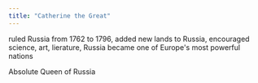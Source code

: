 ```yaml
---
title: "Catherine the Great"
---
```

ruled Russia from 1762 to 1796, added new lands to Russia, encouraged science, art, lierature, Russia became one of Europe's most powerful nations

Absolute Queen of Russia

